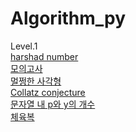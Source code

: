 # Algorithm_py
Level.1<br>
[harshad number](https://github.com/JJinTae/Algorithm_py/tree/main/harshad%20number)<br>
[모의고사](https://github.com/JJinTae/Algorithm_py/tree/main/%EB%AA%A8%EC%9D%98%EA%B3%A0%EC%82%AC)<br>
[멀쩡한 사각형](https://github.com/JJinTae/Algorithm_py/tree/main/%EB%AA%A8%EC%9D%98%EA%B3%A0%EC%82%AC)<br>
[Collatz conjecture](https://github.com/JJinTae/Algorithm_py/tree/main/Collatz%20conjecture)<br>
[문자열 내 p와 y의 개수](https://github.com/JJinTae/Algorithm_py/tree/main/%EB%AC%B8%EC%9E%90%EC%97%B4%20%EB%82%B4%20p%EC%99%80%20y%EC%9D%98%20%EA%B0%9C%EC%88%98)<br>
[체육복](https://github.com/JJinTae/Algorithm_py/tree/main/%EC%B2%B4%EC%9C%A1%EB%B3%B5)<br>
